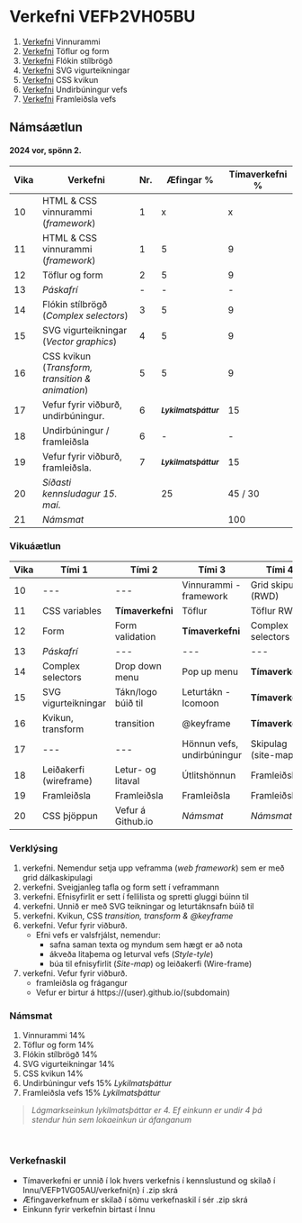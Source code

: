 #  Verkefni VEFÞ2VH05BU

1. [Verkefni](Verkefni-1/) Vinnurammi 
2. [Verkefni](Verkefni-2/) Töflur og form
3. [Verkefni](Verkefni-3/) Flókin stílbrögð
4. [Verkefni](Verkefni-4/) SVG vigurteikningar
5. [Verkefni](Verkefni-5/) CSS kvikun
6. [Verkefni](Verkefni-6/) Undirbúningur vefs
7. [Verkefni](Verkefni-7/) Framleiðsla vefs

## Námsáætlun

#### 2024 vor, spönn 2. 

| Vika  | Verkefni  | Nr. | Æfingar % | Tímaverkefni % |
|---|---|---|---|---|
| 10  | HTML & CSS vinnurammi (_framework_)  | 1 | x | x 
| 11  | HTML & CSS vinnurammi (_framework_)  | 1 | 5 | 9 |
| 12  | Töflur og form  | 2 | 5 | 9 |
| 13  | _Páskafrí_ | - | - | - |
| 14  | Flókin stílbrögð (_Complex selectors_) | 3 | 5 | 9 |
| 15  | SVG vigurteikningar (_Vector graphics_) | 4 | 5 | 9 |
| 16  | CSS kvikun (_Transform, transition & animation_) | 5 | 5 | 9 |
| 17  | Vefur fyrir viðburð, undirbúningur. | 6 | <sub> **_Lykilmatsþáttur_** </sub> | 15  |
| 18  | Undirbúningur / framleiðsla | 6 | - | - |
| 19  | Vefur fyrir viðburð, framleiðsla. | 7 | <sub> **_Lykilmatsþáttur_** </sub>  | 15  |
| 20 | _Síðasti kennsludagur 15. maí_. | | 25 | 45 / 30  |
| 21 | _Námsmat_ |   |   | 100  |

### Vikuáætlun 

| Vika | Tími 1  | Tími 2 | Tími 3 | Tími 4 | 
| --- | --- | --- | --- | --- | 
| 10 | --- | --- |  Vinnurammi - framework| Grid skipulag (RWD) |
| 11 | CSS variables | **Tímaverkefni** | Töflur | Töflur RWD |
| 12 | Form | Form validation | **Tímaverkefni** | Complex selectors 
| 13 | _Páskafrí_ | --- | --- | --- |
| 14 | Complex selectors | Drop down menu | Pop up menu | **Tímaverkefni** |
| 15 | SVG vigurteikningar | Tákn/logo búið til | Leturtákn - Icomoon | **Tímaverkefni** | 
| 16 | Kvikun, transform | transition | @keyframe | **Tímaverkefni** |   
| 17 | --- | ---| Hönnun vefs, undirbúningur | Skipulag (site-map) | 
| 18 | Leiðakerfi (wireframe) | Letur- og litaval | Útlitshönnun |  Framleiðsla | Framleiðsla |
| 19 | Framleiðsla |Framleiðsla | Framleiðsla | Framleiðsla |
| 20 | CSS þjöppun | Vefur á Github.io | _Námsmat_ | _Námsmat_ |

### Verklýsing

1. verkefni. Nemendur setja upp veframma (_web framework_) sem er með grid dálkaskipulagi
1. verkefni. Sveigjanleg tafla og form sett í veframmann
1. verkefni. Efnisyfirlit er sett í fellilista og spretti gluggi búinn til 
1. verkefni. Unnið er með SVG teikningar og leturtáknsafn búið til 
1. verkefni. Kvikun, CSS _transition, transform & @keyframe_ 
1. verkefni. Vefur fyrir viðburð. 
   * Efni vefs er valsfrjálst, nemendur:
      * safna saman texta og myndum sem hægt er að nota
      * ákveða litaþema og leturval vefs (_Style-tyle_)
      * búa til efnisyfirlit (_Site-map_) og leiðakerfi (Wire-frame)
1. verkefni. Vefur fyrir viðburð. 
      * framleiðsla og frágangur
      * Vefur er birtur á https://(user).github.io/(subdomain)

 ### Námsmat

1. Vinnurammi 14%
2. Töflur og form 14%
3. Flókin stílbrögð 14%
4. SVG vigurteikningar 14%
5. CSS kvikun 14%
6. Undirbúningur vefs 15% _Lykilmatsþáttur_
7. Framleiðsla vefs 15% _Lykilmatsþáttur_

> _Lágmarkseinkun lykilmatsþáttar er 4. Ef einkunn er undir 4 þá stendur hún sem lokaeinkun úr áfanganum_

<p>&nbsp;</p>

### Verkefnaskil 

-  Tímaverkefni er unnið í lok hvers verkefnis í kennslustund og skilað í Innu/VEFÞ1VG05AU/verkefni{n} í .zip skrá
-  Æfingaverkefnum er skilað í sömu verkefnaskil í sér .zip skrá
-  Einkunn fyrir verkefnin birtast í Innu

<!--
#### 2024 vor, spönn 1. 

| Vika  | Verkefni  | Nr. | Æfingar % | Tímaverkefni % |
|---|---|---|---|---|
| 1  | HTML & CSS vinnurammi (_framework_)  | 1 | x | x 
| 2  | HTML & CSS vinnurammi (_framework_)  | 1 | 6 | 8 |
| 3  | Töflur og form  | 2 | 6 | 8 |
| 4  | Flókin stílbrögð (_Complex selectors_) | 3 | 6 | 8 |
| 5  | SVG vigurteikningar (_Vector graphics_) | 4 | 6 | 8 |
| 6  | CSS kvikun (_Transform, transition & animation_) | 5 | 6 | 8 |
| 7  | Vefur fyrir viðburð, undirbúningur. | 6 | <sub> **_Lykilmatsþáttur_** </sub> | 15  |
| 8  | Vefur fyrir viðburð, framleiðsla. | 7 | <sub> **_Lykilmatsþáttur_** </sub>  | 15  |
| 9 | _Síðasti  kennsludagur 29. febrúar_. | | 30 | 40 / 30  |
| 10 | _Námsmat_ |   |   | 100  |
-->
   
   
